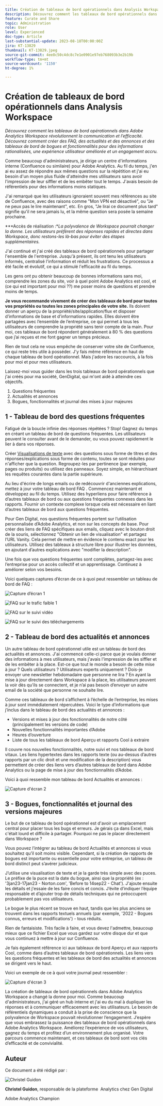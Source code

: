 ```yaml
---
title: Création de tableaux de bord opérationnels dans Analysis Workspace
description: Découvrez comment les tableaux de bord opérationnels dans Adobe Analytics Workspace révolutionnent la communication et l’efficacité.
feature: Curate and Share
topic: Administration
role: User
level: Experienced
doc-type: Article
last-substantial-update: 2023-08-18T00:00:00Z
jira: KT-13829
thumbnail: KT-13829.jpeg
source-git-commit: 4ee8c50c4dc8c7e1e0901e97eb768093b3e2b19b
workflow-type: tm+mt
source-wordcount: '1150'
ht-degree: 1%

---
```



# Création de tableaux de bord opérationnels dans Analysis Workspace

_Découvrez comment les tableaux de bord opérationnels dans Adobe Analytics Workspace révolutionnent la communication et l’efficacité. Découvrez comment créer des FAQ, des actualités et des annonces et des tableaux de bord de bogues et fonctionnalités pour des informations rationalisées, une expérience utilisateur améliorée et un engagement accru._


Comme beaucoup d&#39;administrateurs, je dirige un centre d&#39;informations interne (Confluence ou similaire) pour Adobe Analytics. Au fil du temps, j&#39;en ai eu assez de répondre aux mêmes questions sur la répétition et j&#39;ai eu besoin d&#39;un moyen plus fluide d&#39;atteindre mes utilisateurs sans avoir l&#39;impression de leur siffler et de les embêter tout le temps. J&#39;avais besoin de référentiels pour des informations moins statiques.

J&#39;ai remarqué que les utilisateurs ignoraient souvent mes références au site de Confluence, avec des raisons comme &quot;Mon VPN est désactivé&quot;, ou &quot;Je ne peux pas le lire maintenant&quot;, etc. En gros, &quot;Je lirai ce document plus tard&quot; signifie qu&#39;il ne sera jamais lu, et la même question sera posée la semaine prochaine.

***Accès de réalisation :**La polyvalence de Workspace pourrait changer la donne. Les utilisateurs préfèrent des réponses rapides et directes dans Workspace, donc restons-les là-bas pour éviter des étapes supplémentaires.*

J&#39;ai continué et j&#39;ai créé des tableaux de bord opérationnels pour partager l&#39;ensemble de l&#39;entreprise. Jusqu&#39;à présent, ils ont tenu les utilisateurs informés, centralisé l&#39;information et réduit les frustrations. Ce processus a été facile et évolutif, ce qui a stimulé l&#39;efficacité au fil du temps.

Les gens ont pu obtenir beaucoup de bonnes informations sans moi, comprendre les zones du site, voir à quel point Adobe Analytics est cool, et (ce qui est important pour moi ??) me poser moins de questions et prendre moins de temps.

**Je vous recommande vivement de créer des tableaux de bord pour toutes vos propriétés ou toutes les zones principales de votre site.** Ils doivent donner un aperçu de la propriété/site/application/flux et disposer d’informations de base et d’informations rapides. Elles doivent être partagées avec l’ensemble de l’entreprise, ce qui permet à tous les utilisateurs de comprendre la propriété sans tenir compte de la main. Pour moi, ces tableaux de bord répondent généralement à 80 % des questions que j’ai reçues et me font gagner un temps précieux.

Rien de tout cela ne vous empêche de conserver votre site de Confluence, ce qui reste très utile à posséder. J&#39;y fais même référence en haut de chaque tableau de bord opérationnel. Mais j&#39;adore les raccourcis, à la fois pour moi et pour mes utilisateurs.

Laissez-moi vous guider dans les trois tableaux de bord opérationnels que j&#39;ai créés pour ma société, GenDigital, qui m&#39;ont aidé à atteindre ces objectifs.

1. Questions fréquentes
1. Actualités et annonces
1. Bogues, fonctionnalités et journal des mises à jour majeures


## 1 - Tableau de bord des questions fréquentes

Fatigué de la boucle infinie des réponses répétées ? Stop! Gagnez du temps en créant un tableau de bord de questions fréquentes. Les utilisateurs peuvent le consulter avant de le demander, ou vous pouvez rapidement le lier à dans vos réponses.

Créer [Visualisations de texte](https://experienceleague.adobe.com/docs/analytics/analyze/analysis-workspace/visualizations/text.html) avec des questions sous forme de titres et des réponses/explications sous forme de contenu, toutes se sont réduites pour n&#39;afficher que la question. Regroupez-les par pertinence (par exemple, pages ou produits) ou utilisez des panneaux. Soyez simple, en hiérarchisant les requêtes courantes dans la partie supérieure.

Au lieu d&#39;écrire de longs emails ou de redécouvrir d&#39;anciennes explications, mettez à jour votre tableau de bord FAQ . Commencez maintenant et développez au fil du temps. Utilisez des hyperliens pour faire référence à d’autres tableaux de bord ou aux questions fréquentes connexes dans les rapports. Fournir un contexte complexe lorsque cela est nécessaire en liant d’autres tableaux de bord aux questions fréquentes.

Pour Gen Digital, nos questions fréquentes portent sur l’utilisation personnalisée d’Adobe Analytics, et non sur les concepts de base. Pour créer des liens de FAQ spécifiques aux emails, cliquez avec le bouton droit de la souris, sélectionnez &quot;Obtenir un lien de visualisation&quot; et partagez l’URL Vanity. Cela permet de mettre en évidence le contenu exact pour les utilisateurs. Utilisez des tableaux à structure libre pour illustrer les données, en ajoutant d’autres explications avec &quot;modifier la description&quot;.

Une fois que vos questions fréquentes sont complètes, partagez-les avec l’entreprise pour un accès collectif et un apprentissage. Continuez à améliorer selon vos besoins.

Voici quelques captures d’écran de ce à quoi peut ressembler un tableau de bord de FAQ :

![Capture d’écran 1](assets/screenshot-1.png)

![FAQ sur le trafic faible 1](assets/low-traffic-faq.png)

![FAQ sur le suivi vidéo](assets/track-video-faq.png)

![FAQ sur le suivi des téléchargements](assets/track-downloads-faq.png)

## 2 - Tableau de bord des actualités et annonces

Un autre tableau de bord opérationnel utile est un tableau de bord des actualités et annonces. J&#39;ai commencé celle-ci parce que je voulais donner des informations à mes utilisateurs, mais j&#39;avais l&#39;impression de les siffler et de les embêter à la place. Est-ce que tout le monde a besoin de cette mise à jour ? Quels utilisateurs ? Utilisateurs experts uniquement ? Dois-je envoyer une newsletter hebdomadaire que personne ne lira ? En ayant la mise à jour directement dans Workspace à la place, les utilisateurs peuvent la voir dès qu’ils se connectent, et je n’ai pas besoin d’envoyer un autre email de la société que personne ne souhaite lire.

Comme ces tableaux de bord s’affichent à l’échelle de l’entreprise, les mises à jour sont immédiatement répercutées. Voici le type d’informations que j’inclus dans le tableau de bord des actualités et annonces :

- Versions et mises à jour des fonctionnalités de notre côté (principalement les versions de code)
- Nouvelles fonctionnalités importantes d’Adobe
- Heures d’ouverture
- Liste de tous les tableaux de bord Aperçu et rapports Cool à extraire

Il couvre nos nouvelles fonctionnalités, notre suivi et nos tableaux de bord vitaux. Les liens hypertextes dans les rapports texte (ou au-dessus d’autres rapports par un clic droit et une modification de la description) vous permettent de créer des liens vers d’autres tableaux de bord dans Adobe Analytics ou la page de mise à jour des fonctionnalités d’Adobe.

Voici à quoi ressemble mon tableau de bord Actualités et annonces :

![Capture d&#39;écran 2](assets/screenshot-2.png)

## 3 - Bogues, fonctionnalités et journal des versions majeures

Le but de ce tableau de bord opérationnel est d&#39;avoir un emplacement central pour placer tous les bugs et erreurs. Je gérais ça dans Excel, mais c&#39;était lourd et difficile à partager. Pourquoi ne pas le placer directement dans Workspace ?

Vous pouvez l’intégrer au tableau de bord Actualités et annonces si vous souhaitez qu’il soit moins visible. Cependant, si la création de rapports de bogues est importante ou essentielle pour votre entreprise, un tableau de bord distinct peut s’avérer judicieux.

J’utilise une visualisation de texte et je la garde très simple avec des puces. Le préfixe de la puce est la date du bogue, ainsi que la propriété (ex : &#39;3jan23-17jan23 - Norton.com&#39;, &#39;Before to 14sep22 - Chat&#39;). J&#39;ajoute ensuite les détails et j&#39;essaie de les faire concis et concis. J’évite d’indiquer l’équipe responsable et d’ajouter trop de détails techniques qui ne préoccupent probablement pas vos utilisateurs.

Le bogue le plus récent se trouve en haut, tandis que les plus anciens se trouvent dans les rapports textuels annuels (par exemple, &#39;2022 - Bogues connus, erreurs et modifications&#39;) - tous réduits.

Rien de fantaisiste. Très facile à faire, et vous devez l&#39;admettre, beaucoup mieux que ce fichier Excel que vous gardez sur votre disque dur et que vous continuez à mettre à jour sur Confluence.

Je fais également référence ici aux tableaux de bord Aperçu et aux rapports Cool, comme dans d’autres tableaux de bord opérationnels. Les liens vers les questions fréquentes et les tableaux de bord des actualités et annonces se dirigent vers le haut.

Voici un exemple de ce à quoi votre journal peut ressembler :

![Capture d&#39;écran 3](assets/screenshot-3.png)

La création de tableaux de bord opérationnels dans Adobe Analytics Workspace a changé la donne pour moi. Comme beaucoup d&#39;administrateurs, j&#39;ai géré un hub interne et j&#39;ai eu du mal à dupliquer les réponses et à communiquer efficacement avec les utilisateurs. Le besoin de référentiels dynamiques a conduit à la prise de conscience que la polyvalence de Workspace pouvait révolutionner l’engagement. J’espère que vous embrassez la puissance des tableaux de bord opérationnels dans Adobe Analytics Workspace. Améliorez l’expérience de vos utilisateurs, gagnez du temps et profitez d’un environnement plus organisé. Votre parcours commence maintenant, et ces tableaux de bord sont vos clés d’efficacité et de convivialité.

## Auteur

Ce document a été rédigé par :

![Christel Guidon](assets/Christel-Headshot-150.png)

**Christel Guidon**, responsable de la plateforme  Analytics chez Gen Digital

Adobe Analytics Champion